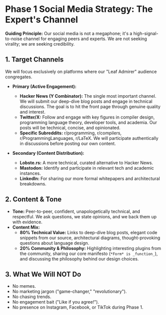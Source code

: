# Phase 1 Social Media Strategy: The Expert's Channel

**Guiding Principle:** Our social media is not a megaphone; it's a high-signal-to-noise channel for engaging peers and experts. We are not seeking virality; we are seeking credibility.

## 1. Target Channels

We will focus exclusively on platforms where our "Leaf Admirer" audience congregates.

*   **Primary (Active Engagement):**
    *   **Hacker News (Y Combinator):** The single most important channel. We will submit our deep-dive blog posts and engage in technical discussions. The goal is to hit the front page through genuine quality and interest.
    *   **Twitter/X:** Follow and engage with key figures in compiler design, programming language theory, developer tools, and academia. Our posts will be technical, concise, and opinionated.
    *   **Specific Subreddits:** r/programming, r/compilers, r/ProgrammingLanguages, r/LaTeX. We will participate authentically in discussions before posting our own content.

*   **Secondary (Content Distribution):**
    *   **Lobste.rs:** A more technical, curated alternative to Hacker News.
    *   **Mastodon:** Identify and participate in relevant tech and academic instances.
    *   **LinkedIn:** For sharing our more formal whitepapers and architectural breakdowns.

## 2. Content & Tone

*   **Tone:** Peer-to-peer, confident, unapologetically technical, and respectful. We ask questions, we state opinions, and we back them up with evidence.
*   **Content Mix:**
    *   **80% Technical Value:** Links to deep-dive blog posts, elegant code snippets from our source, architectural diagrams, thought-provoking questions about language design.
    *   **20% Community & Philosophy:** Highlighting interesting plugins from the community, sharing our core manifesto (`*Form* is _function_`), and discussing the philosophy behind our design choices.

## 3. What We Will NOT Do

*   No memes.
*   No marketing jargon ("game-changer," "revolutionary").
*   No chasing trends.
*   No engagement bait ("Like if you agree!").
*   No presence on Instagram, Facebook, or TikTok during Phase 1.
